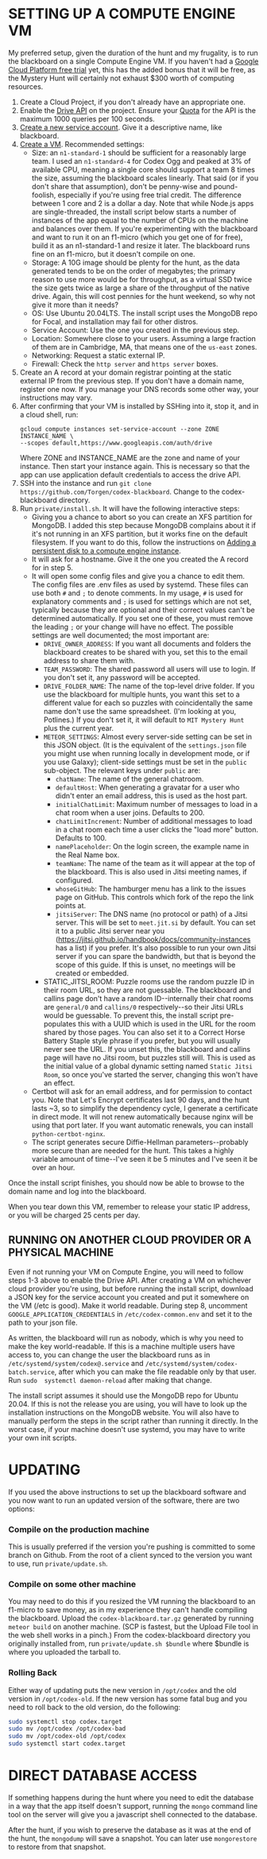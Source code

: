 SETTING UP A COMPUTE ENGINE VM
==============================

My preferred setup, given the duration of the hunt and my frugality, is to run the blackboard on a single Compute Engine
VM. If you haven't had a [Google Cloud Platform free trial](https://cloud.google.com/free/docs/gcp-free-tier) yet, this
has the added bonus that it will be free, as the Mystery Hunt will certainly not exhaust $300 worth of computing
resources.

1. Create a Cloud Project, if you don't already have an appropriate one.
2. Enable the [Drive API](https://console.cloud.google.com/apis/library/drive.googleapis.com) on the project. Ensure your
   [Quota](https://console.cloud.google.com/apis/api/drive.googleapis.com/quotas) for the API is the maximum 1000 queries
   per 100 seconds.
3. [Create a new service account](https://console.cloud.google.com/iam-admin/serviceaccounts). Give it a descriptive name,
   like blackboard.
4. [Create a VM](https://console.cloud.google.com/compute/instancesAdd). Recommended settings:
   * Size: an `n1-standard-1` should be sufficient for a reasonably large team. I used an `n1-standard-4` for Codex Ogg
     and peaked at 3% of available CPU, meaning a single core should support a team 8 times the size, assuming the
     blackboard scales linearly. That said (or if you don't share that assumption), don't be penny-wise and pound-foolish,
     especially if you're using free trial credit. The difference between 1 core and 2 is a dollar a day. Note that while
     Node.js apps are single-threaded, the install script below starts a number of instances of the app equal to the
     number of CPUs on the machine and balances over them. If you're experimenting with the blackboard and want to run it
     on an f1-micro (which you get one of for free), build it as an n1-standard-1 and resize it later. The blackboard runs
     fine on an f1-micro, but it doesn't compile on one.
   * Storage: A 10G image should be plenty for the hunt, as the data generated tends to be on the order of megabytes; the
     primary reason to use more would be for throughput, as a virtual SSD twice the size gets twice as large a share of
     the throughput of the native drive. Again, this will cost pennies for the hunt weekend, so why not give it more than
     it needs?
   * OS: Use Ubuntu 20.04LTS. The install script uses the MongoDB repo for Focal, and installation may fail for other distros.
   * Service Account: Use the one you created in the previous step.
   * Location: Somewhere close to your users. Assuming a large fraction of them are in Cambridge, MA, that means one of 
     the `us-east` zones.
   * Networking: Request a static external IP.
   * Firewall: Check the `http server` and `https server` boxes.
5. Create an A record at your domain registrar pointing at the static external IP from the previous step. If you don't 
   have a domain name, register one now. If you manage your DNS records some other way, your instructions may vary.
6. After confirming that your VM is installed by SSHing into it, stop it, and in a cloud shell, run:
   ```
   gcloud compute instances set-service-account --zone ZONE INSTANCE_NAME \
   --scopes default,https://www.googleapis.com/auth/drive
   ```
   Where ZONE and INSTANCE_NAME are the zone and name of your instance. Then start your instance again. This is necessary
   so that the app can use application default credentials to access the drive API.
7. SSH into the instance and run `git clone https://github.com/Torgen/codex-blackboard`. Change to the codex-blackboard
   directory.
8. Run `private/install.sh`. It will have the following interactive steps:
    * Giving you a chance to abort so you can create an XFS partition for MongoDB. I added this step because MongoDB
      complains about it if it's not running in an XFS partition, but it works fine on the default filesystem. If you want
      to do this, follow the instructions on [Adding a persistent disk to a compute engine
      instance](https://cloud.google.com/compute/docs/disks/add-persistent-disk).
    * It will ask for a hostname. Give it the one you created the A record for in step 5.
    * It will open some config files and give you a chance to edit them. The config files are .env files as used by systemd. These files can use both `#` and `;` to denote comments. In my usage, `#` is used for explanatory comments and `;` is used for settings which are not set, typically because they are optional and their correct values can't be determined automatically. If you set one of these, you must remove the leading `;` or your change will have no effect. The possible settings are well documented; the
      most important are:
      * `DRIVE_OWNER_ADDRESS`: If you want all documents and folders the blackboard creates to be shared with you, set this to the email address to share them with.
      * `TEAM_PASSWORD`: The shared password all users will use to login. If you don't set it, any password will be accepted.
      * `DRIVE_FOLDER_NAME`: The name of the top-level drive folder. If you use the blackboard for multiple hunts, you
        want this set to a different value for each so puzzles with coincidentally the same name don't use the same
        spreadsheet. (I'm looking at you, Potlines.) If you don't set it, it will default to `MIT Mystery Hunt` plus the current year.
      * `METEOR_SETTINGS`: Almost every server-side setting can be set in this JSON object. (It is the equivalent of the `settings.json` file you might use when running locally in development mode, or if you use Galaxy); client-side settings must be set in the `public` sub-object. The relevant keys under `public` are:
        * `chatName`: The name of the general chatroom.
        * `defaultHost`: When generating a gravatar for a user who didn't enter an email address, this is used as the host part.
        * `initialChatLimit`: Maximum number of messages to load in a chat room when a user joins. Defaults to 200.
        * `chatLimitIncrement`: Number of additional messages to load in a chat room each time a user clicks the "load more" button. Defaults to 100.
        * `namePlaceholder`: On the login screen, the example name in the Real Name box.
        * `teamName`: The name of the team as it will appear at the top of the blackboard. This is also used in Jitsi meeting names, if configured.
        * `whoseGitHub`: The hamburger menu has a link to the issues page on GitHub. This controls which fork of the repo the link points at.
        * `jitsiServer`: The DNS name (no protocol or path) of a Jitsi server. This will be set to `meet.jit.si` by default. You can set it to a public Jitsi server near you (https://jitsi.github.io/handbook/docs/community-instances has a list) if you prefer. It's also possible to run your own Jitsi server if you can spare the bandwidth, but that is beyond the scope of this guide. If this is unset, no meetings will be created or embedded.
      * STATIC_JITSI_ROOM: Puzzle rooms use the random puzzle ID in their room URL, so they are not guessable. The blackboard and callins page don't have a random ID--internally their chat rooms are `general/0` and `callins/0` respectively--so their Jitsi URLs would be guessable. To prevent this, the install script pre-populates this with a UUID which is used in the URL for the room shared by those pages. You can also set it to a Correct Horse Battery Staple style phrase if you prefer, but you will usually never see the URL. If you unset this, the blackboard and callins page will have no Jitsi room, but puzzles still will. This is used as the initial value of a global dynamic setting named `Static Jitsi Room`, so once you've started the server, changing this won't have an effect.
    * Certbot will ask for an email address, and for permission to contact you. Note that Let's Encrypt certificates last
      90 days, and the hunt lasts ~3, so to simplify the dependency cycle, I generate a certificate in direct mode. It
      will not renew automatically because nginx will be using that port later. If you want automatic renewals, you can
      install `python-certbot-nginx`.
    * The script generates secure Diffie-Hellman parameters--probably more secure than are needed for the hunt. This takes
      a highly variable amount of time--I've seen it be 5 minutes and I've seen it be over an hour.

Once the install script finishes, you should now be able to browse to the domain name and log into the blackboard.
     
When you tear down this VM, remember to release your static IP address, or you will be charged 25 cents per day.

RUNNING ON ANOTHER CLOUD PROVIDER OR A PHYSICAL MACHINE
-------------------------------------------------------
Even if not running your VM on Compute Engine, you will need to follow steps 1-3 above to enable the Drive API. After 
creating a VM on whichever cloud provider you're using, but before running the install script, download a JSON key for the
service account you created and put it somewhere on the VM (/etc is good). Make it world readable. During step 8, 
uncomment `GOOGLE_APPLICATION_CREDENTIALS` in `/etc/codex-common.env` and set it to the path to your json file.

As written, the blackboard will run as nobody, which is why you need to make the key world-readable. If this is a machine multiple users have access to, you can change the user the blackboard runs as in `/etc/systemd/system/codex@.service` and
`/etc/systemd/system/codex-batch.service`, after which you can make the file readable only by that user. Run `sudo 
systemctl daemon-reload` after making that change.

The install script assumes it should use the MongoDB repo for Ubuntu 20.04. If this is not the release you are using, you will have to look up the installation instructions on the MongoDB website. You will also have to manually perform the steps in the script rather than running it directly. In the worst case, if your machine doesn't use systemd, you may have to write your own init scripts.

UPDATING
========

If you used the above instructions to set up the blackboard software and you now want to run an updated version of the
software, there are two options:

### Compile on the production machine
This is usually preferred if the version you're pushing is committed to some branch on Github. From the root of a client
synced to the version you want to use, run `private/update.sh`.

### Compile on some other machine
You may need to do this if you resized the VM running the blackboard to an f1-micro to save money, as in my experience
they can't handle compiling the blackboard. Upload the `codex-blackboard.tar.gz` generated by running `meteor build` on
another machine. (SCP is fastest, but the Upload File tool in the web shell works in a pinch.) From the codex-blackboard
directory you originally installed from, run `private/update.sh $bundle` where $bundle is where you uploaded the tarball
to.

### Rolling Back
Either way of updating puts the new version in `/opt/codex` and the old version in `/opt/codex-old`. If the new version
has some fatal bug and you need to roll back to the old version, do the following:
```sh
sudo systemctl stop codex.target
sudo mv /opt/codex /opt/codex-bad
sudo mv /opt/codex-old /opt/codex
sudo systemctl start codex.target
```

DIRECT DATABASE ACCESS
======================

If something happens during the hunt where you need to edit the database in a way that the app itself doesn't support,
running the `mongo` command line tool on the server will give you a javascript shell connected to the database.

After the hunt, if you wish to preserve the database as it was at the end of the hunt, the `mongodump` will save a
snapshot. You can later use `mongorestore` to restore from that snapshot.